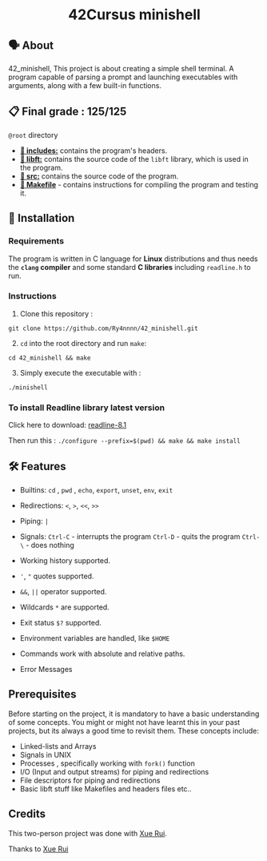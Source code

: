 <h1 align="center">
	42Cursus minishell
</h1>

## 🗣️ About
42_minishell, This project is about creating a simple shell terminal. A program capable of parsing a prompt and launching executables with arguments, along with a few built-in functions.

## 📋 Final grade : 125/125

`@root` directory

* [**📁 includes:**](includes/) contains the program's headers.
* [**📁 libft:**](libft/) contains the source code of the `libft` library, which is used in the program.
* [**📁 src:**](srcs/) contains the source code of the program.
* [**📄 Makefile**](Makefile) - contains instructions for compiling the program and testing it.

## 🚀 Installation

### Requirements

The program is written in C language for **Linux** distributions and thus needs the **`clang` compiler** and some standard **C libraries** including `readline.h` to run.

### Instructions

1. Clone this repository :
```
git clone https://github.com/Ry4nnnn/42_minishell.git
```

2. `cd` into the root directory and run `make`:
```
cd 42_minishell && make
```

3. Simply execute the executable with :
```
./minishell
```

### To install Readline library latest version

Click here to download: [readline-8.1](https://ftp.gnu.org/gnu/readline/readline-8.1.tar.gz)

Then run this : `./configure --prefix=$(pwd) && make && make install`

## 🛠️ Features

- Builtins: `cd` , `pwd` , `echo`, `export`, `unset`, `env`, `exit`

- Redirections: `<`, `>`, `<<`, `>>`

- Piping: `|`

- Signals:
	`Ctrl-C` - interrupts the program
	`Ctrl-D` - quits the program
	`Ctrl-\` - does nothing

- Working history supported.

- `'`, `"` quotes supported.

- `&&`, `||` operator supported.

- Wildcards `*` are supported.

- Exit status `$?` supported.

- Environment variables are handled, like `$HOME`

- Commands work with absolute and relative paths.

- Error Messages

## Prerequisites
Before starting on the project, it is mandatory to have a basic understanding of some concepts. You might or might not have learnt this in your past projects, but its always a good time to revisit them. These concepts include:
- Linked-lists and Arrays
- Signals in UNIX
- Processes , specifically working with `fork()` function
- I/O (Input and output streams) for piping and redirections
- File descriptors for piping and redirections
- Basic libft stuff like Makefiles and headers files etc..

## Credits

This two-person project was done with [Xue Rui](https://github.com/wangxuerui2003).

Thanks to [Xue Rui](https://github.com/wangxuerui2003)
